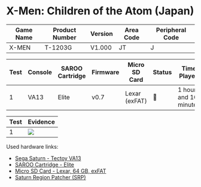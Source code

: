 # X-Men: Children of the Atom (Japan)

| Game Name | Product Number | Version | Area Code | Peripheral Code |
| --------- | -------------- | ------- | --------- | --------------- |
| X-MEN     | T-1203G        | V1.000  | JT        | J               |

| Test | Console | SAROO Cartridge | Firmware | Micro SD Card | Status | Time Played           |
| ---- | ------- | --------------- | -------- | ------------- | ------ | --------------------- |
| 1    | VA13    | Elite           | v0.7     | Lexar (exFAT) | :100:  | 1 hour and 10 minutes |

| Test | Evidence                                                                                         |
| ---- | ------------------------------------------------------------------------------------------------ |
| 1    | [![](https://img.youtube.com/vi/OyukRCK8FAk/0.jpg)](https://www.youtube.com/watch?v=OyukRCK8FAk) |

Used hardware links:

- [Sega Saturn - Tectoy VA13](../../../../Info/Consoles/VA13/README.md)
- [SAROO Cartridge - Elite](../../../../Info/Cartridges/GuangzhouSanStarOnlineShop/1.6/README.md)
- [Micro SD Card - Lexar, 64 GB, exFAT](../../../../Info/SdCards/Lexar/64GB/exfat/README.md)
- [Saturn Region Patcher (SRP)](https://segaxtreme.net/resources/saturn-region-patcher.81/download)
